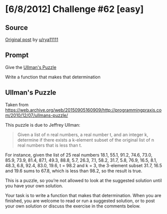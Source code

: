 # [6/8/2012] Challenge #62 [easy]

## Source

[Original post](https://old.reddit.com/r/dailyprogrammer/comments/urqcx/682012_challenge_62_easy/) by [u/rya11111](https://old.reddit.com/user/rya11111)

## Prompt

Give the [Ullman's Puzzle](https://web.archive.org/web/20170713144202/https://www.regator.com/p/246306389/ullmans_puzzle/)

Write a function that makes that determination

## Ullman's Puzzle

Taken from https://web.archive.org/web/20150905160909/http://programmingpraxis.com/2010/12/07/ullmans-puzzle/

This puzzle is due to Jeffrey Ullman:

> Given a list of n real numbers, a real number t, and an integer k, determine if there exists a k-element subset of the original list of n real numbers that is less than t.

For instance, given the list of 25 real numbers 18.1, 55.1, 91.2, 74.6, 73.0, 85.9, 73.9, 81.4, 87.1, 49.3, 88.8, 5.7, 26.3, 7.1, 58.2, 31.7, 5.8, 76.9, 16.5, 8.1, 48.3, 6.8, 92.4, 83.0, 19.6, t = 98.2 and k = 3, the 3-element subset 31.7, 16.5 and 19.6 sums to 67.8, which is less than 98.2, so the result is true.

This is a puzzle, so you’re not allowed to look at the suggested solution until you have your own solution.

Your task is to write a function that makes that determination. When you are finished, you are welcome to read or run a suggested solution, or to post your own solution or discuss the exercise in the comments below.

